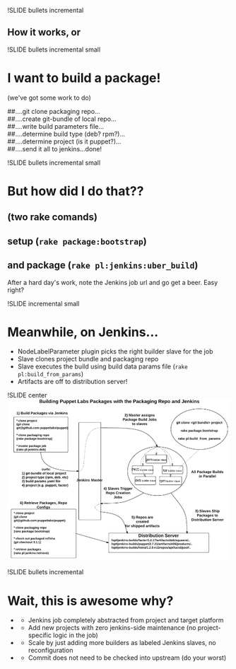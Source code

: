 !SLIDE bullets incremental
## How it works, or ##

!SLIDE bullets incremental small
# I want to build a package!
(we've got some work to do)

##....git clone packaging repo...  
##....create git-bundle of local repo...  
##....write build parameters file...  
##....determine build type (deb? rpm?)...  
##....determine project (is it puppet?)...  
##....send it all to jenkins...done!  

!SLIDE bullets incremental small
# But how did I do that??

## (two rake comands)  
## setup (`rake package:bootstrap`)  
## and package (`rake pl:jenkins:uber_build`)  

After a hard day's work, note the Jenkins job url and go get a beer. Easy right?

!SLIDE incremental small
# Meanwhile, on Jenkins... #

* NodeLabelParameter plugin picks the right builder slave for the job
* Slave clones project bundle and packaging repo
* Slave executes the build using build data params file (`rake pl:build_from_params`)
* Artifacts are off to distribution server!

!SLIDE center
![Alt workflow](./repo3.jpeg)

!SLIDE bullets incremental
# Wait, this is awesome why? #

* * Jenkins job completely abstracted from project and target platform
* * Add new projects with zero jenkins-side maintenance (no project-specific logic in the job)
* * Scale by just adding more builders as labeled Jenkins slaves, no reconfiguration
* * Commit does not need to be checked into upstream (do your worst)
